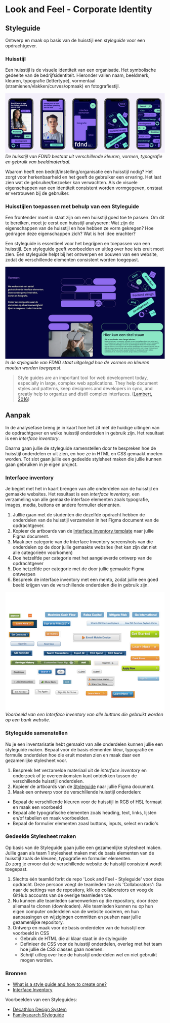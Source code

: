 # Look and Feel - Corporate Identity

## Styleguide

Ontwerp en maak op basis van de huisstijl een *styleguide* voor een opdrachtgever.

<!-- 
DOEL: Die maandag wil je ze in Figma dingen laten doen toch?
Dat is/wordt de styleguide workshop 

Inventory
Template/sjabloon 'invullen' 
Dus als er iets niet is moet je dit zelf gaan bedenken en vormgeven

Styleguide: Figma file met onderdelen van componenten
De HTML voor de componenten, met CSS classes, custom props of anders...
Uiteindelijk: 1 stylesheet in een gezamenlijke repo die studenten met dezelfde opdrachtgever gebruiken in hun eigen project

Template in FIGMA voor de styleguide
8 artbooards en de bijhordende HTML klaarzetten in de leertaak. Styleguide.html. 
Studenten gaan zelf een stylesheet maken. 
Deze komt op 1 plek te staan

Maak een nieuwe page, noem deze "styleguide"
Maak/vul frame/artboard (form, typo, kleur, afbeeldingen, ....)
Daarbinnen components

-->

### Huisstijl

Een huisstijl is de visuele identiteit van een organisatie. Het symbolische gedeelte van de bedrijfsidentiteit.
Hieronder vallen naam, beeldmerk, kleuren, typografie (lettertype), vormentaal (stramienen/vlakken/curves/opmaak) en fotografiestijl.

![](fdnd-huisstijl.png)
*De huisstijl van FDND bestaat uit verschillende kleuren, vormen, typografie en gebruik van beeldmateriaal.*

Waarom heeft een bedrijf/instelling/organisatie een huisstijl nodig?
Het zorgt voor herkenbaarheid en het geeft de gebruiker een ervaring. Het laat zien wat de gebruiker/bezoeker kan verwachten. Als de visuele eigenschappen van een identiteit consistent worden vormgegeven, onstaat er vertrouwen bij de gebruiker.

### Huisstijlen toepassen met behulp van een Styleguide

Een frontender moet in staat zijn om een huisstijl goed toe te passen. Om dit te bereiken, moet je eerst een huisstijl analyseren: Wat zijn de eigenschappen van de huisstijl en hoe hebben ze vorm gekregen? Hoe gedragen deze eigenschappen zich? Wat is het idee erachter?

Een styleguide is essentieel voor het begrijpen en toepassen van een huisstijl. Een styleguide geeft voorbeelden en uitleg over hoe iets eruit moet zien. Een styleguide helpt bij het ontwerpen en bouwen van een website, zodat de verschillende elementen consistent worden toegepast.

![](fdnd-styleguide-1.png)
*In de styleguide van FDND staat uitgelegd hoe de vormen en kleuren moeten worden toegepast.*

> Style guides are an important tool for web development today, especially in large, complex web applications. They help document styles and patterns, keep designers and developers in sync, and greatly help to organize and distill complex interfaces. ([Lambert, 2016](https://www.smashingmagazine.com/2016/05/creating-a-living-style-guide-case-study/))

## Aanpak

In de analysefase breng je in kaart hoe het zit met de huidige uitingen van de opdrachtgever en welke huisstijl onderdelen in gebruik zijn. 
Het resultaat is een *interface inventory*. 

Daarna gaan jullie de styleguide samenstellen door te bespreken hoe de huisstijl onderdelen er uit zien, en hoe ze in HTML en CSS gemaakt moeten worden.
Tot slot gaan jullie een gedeelde stylsheet maken die jullie kunnen gaan gebruiken in je eigen project. 

### Interface inventory

Je begint met het in kaart brengen van alle onderdelen van de huisstijl en gemaakte websites. Het resultaat is een *interface inventory*, een verzameling van alle gemaakte interface elementen zoals typografie, images, media, buttons en andere formulier elementen.
 
 1. Julllie gaan met de studenten die dezelfde opdracht hebben de onderdelen van de huisstijl verzamelen in het Figma document van de opdrachtgever.
 2. Kopieer de artboards van de [Interface Inventory template](https://www.figma.com/design/Tox75iooqru0EvV3iLbkHw/Interface-Inventory?node-id=0-1&node-type=canvas&t=sZLKnogq564gwWdl-0) naar jullie Figma document. 
 3. Maak per categorie van de Interface Inventory screenshots van die onderdelen op de door jullie gemaakte websites (het kan zijn dat niet alle categorieën voorkomen)
 4. Doe hetzelfde per categorie met het aangeleverde ontwerp van de opdrachtgever
 5. Doe hetzelfde per categorie met de door jullie gemaakte Figma ontwerpen
 6. Bespreek de interface inventory met een mento, zodat jullie een goed beeld krijgen van de verschillende onderdelen die in gebruik zijn.

![](interface-inventory-buttons-brad-frost.jpg)
*Voorbeeld van een Interface inventory van alle buttons die gebruikt worden op een bank website.*

<!--
#### interface inventory template

- Typography
    - Headings: headings, titels, subtitles, ...
    - Text elements: paragraphs, blockquotes, ...
    - Lists: bulleted, numbered, definition, ...
- Images
    - Logo's
    - Icons
    - Content images: different content images with borders, white space, ...
    - Image with captions
- Media
    - Video player
    - Audio player
    - Slideshow players
- Tables 
- Buttons
- Forms
    - Text inputs: text, email, url, password, ...
    - Select menu's
    - Radio/Checkbox Inputs
- Navigation
    - Primary Navigation
    - Tabs
    - Breadcrumbs
- Components
    - Carousels
    - Accordions
- ...
-->

### Styleguide samenstellen

Nu je een inventarisatie hebt gemaakt van alle onderdelen kunnen jullie een styleguide maken. 
Bepaal voor de basis elementen kleur, typografie en formulie onderdelen hoe die eruit moeten zien en maak daar een gezamenlijke stylesheet voor. 

1. Bespreek het verzamelde materiaal uit de _interface inventory_ en onderzoek of je overeenkomsten kunt ontdekken tussen de verschillende huisstijl onderdelen.
2. Kopieer de artboards van de [Styleguide](https://www.figma.com/design/Tox75iooqru0EvV3iLbkHw/Interface-Inventory?node-id=0-1&node-type=canvas&t=sZLKnogq564gwWdl-0) naar jullie Figma document. 
3. Maak een ontwerp voor de verschillende huisstijl onderdelen: 
- Bepaal de verschillende kleuren voor de huisstijl in RGB of HSL formaat en maak een voorbeeld
- Bepaal alle typografische elementen zoals  heading, text, links, lijsten en/of tabellen en maak voorbeelden. 
- Bepaal de formulier elementen zoasl buttons, inputs, select en radio's


### Gedeelde Stylesheet maken

Op basis van de Styleguide gaan jullie een gezamenlijke stylesheet maken. 
Jullie gaan als team 1 stylesheet maken met de basis elementen van de huisstijl zoals de kleuren, typografie en formulier elementen.  
Zo zorg je ervoor dat de verschillende website de huisstijl consistent wordt toegepast. 

1. Slechts één teamlid forkt de repo 'Look and Feel - Styleguide' voor deze opdracht. Deze persoon voegt de teamleden toe als 'Collaborators': Ga naar de settings van de repository, klik op collaborators en voeg de GitHub accounts van de overige teamleden toe.
2. Nu kunnen alle teamleden samenwerken op die repository, door deze allemaal te clonen (downloaden). Alle teamleden kunnen nu op hun eigen computer onderdelen van de website coderen, en hun aanpassingen en wijzigingen committen en pushen naar jullie gezamenlijke repository. 
3. Ontwerp en maak voor de basis onderdelen van de huisstijl een voorbeeld in CSS 
    - Gebruik de HTML die al klaar staat in de styleguide
    - Definieer de CSS voor de huisstijl onderdelen, overleg met het team hoe jullie de CSS classes gaan noemen. 
    - Schrijf uitleg over hoe de huisstijl onderdelen wel en niet gebruikt mogen worden.

### Bronnen

- [What is a style guide and how to create one?](https://www.figma.com/resource-library/what-is-a-style-guide/)
- [Interface Inventory](https://bradfrost.com/blog/post/interface-inventory/)

Voorbeelden van een Styleguides:
- [Decathlon Design System](https://www.decathlon.design/726f8c765/p/75e137-digital-overview) 
- [Familysearch Styleguide](https://www.familysearch.org/frontier/styleguide/)